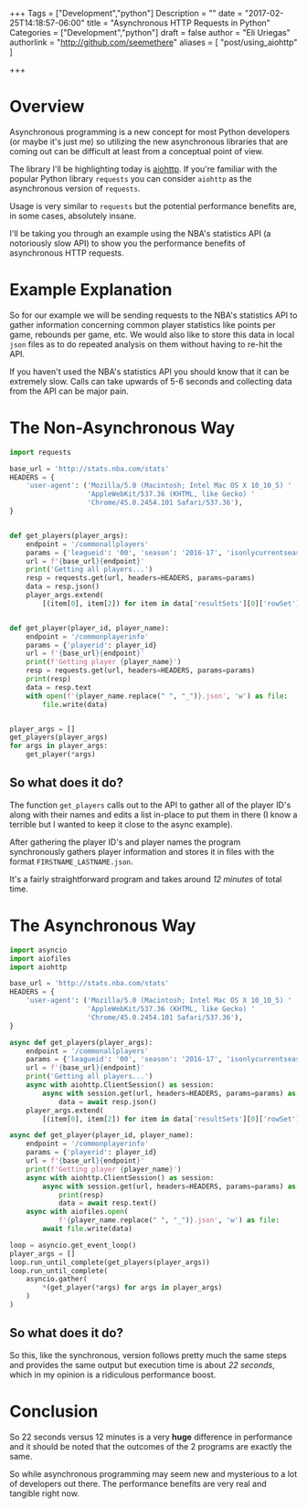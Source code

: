 +++
Tags = ["Development","python"]
Description = ""
date = "2017-02-25T14:18:57-06:00"
title = "Asynchronous HTTP Requests in Python"
Categories = ["Development","python"]
draft = false
author = "Eli Uriegas"
authorlink = "http://github.com/seemethere"
aliases = [
    "post/using_aiohttp"
]

+++

# Overview

Asynchronous programming is a new concept for most Python developers (or maybe it's just me)
so utilizing the new asynchronous libraries that are coming out can be difficult at least
from a conceptual point of view.

The library I'll be highlighting today is [aiohttp](https://github.com/KeepSafe/aiohttp).
If you're familiar with the popular Python library `requests` you can consider `aiohttp` as 
the asynchronous version of `requests`.

Usage is very similar to `requests` but the potential performance benefits are, 
in some cases, absolutely insane.

I'll be taking you through an example using the NBA's statistics API (a notoriously slow API) 
to show you the performance benefits of asynchronous HTTP requests.

# Example Explanation

So for our example we will be sending requests to the NBA's statistics API to gather 
information concerning common player statistics like points per game, rebounds per game, etc. 
We would also like to store this data in local `json` files as to do repeated analysis on them 
without having to re-hit the API.

If you haven't used the NBA's statistics API you should know that it can be extremely slow.
Calls can take upwards of 5-6 seconds and collecting data from the API can be major pain.

# The Non-Asynchronous Way

```python
import requests

base_url = 'http://stats.nba.com/stats'
HEADERS = {
    'user-agent': ('Mozilla/5.0 (Macintosh; Intel Mac OS X 10_10_5) '
                   'AppleWebKit/537.36 (KHTML, like Gecko) '
                   'Chrome/45.0.2454.101 Safari/537.36'),
}


def get_players(player_args):
    endpoint = '/commonallplayers'
    params = {'leagueid': '00', 'season': '2016-17', 'isonlycurrentseason': '1'}
    url = f'{base_url}{endpoint}'
    print('Getting all players...')
    resp = requests.get(url, headers=HEADERS, params=params)
    data = resp.json()
    player_args.extend(
        [(item[0], item[2]) for item in data['resultSets'][0]['rowSet']])


def get_player(player_id, player_name):
    endpoint = '/commonplayerinfo'
    params = {'playerid': player_id}
    url = f'{base_url}{endpoint}'
    print(f'Getting player {player_name}')
    resp = requests.get(url, headers=HEADERS, params=params)
    print(resp)
    data = resp.text
    with open(f'{player_name.replace(" ", "_")}.json', 'w') as file:
        file.write(data)


player_args = []
get_players(player_args)
for args in player_args:
    get_player(*args)
```

## So what does it do?
The function `get_players` calls out to the API to gather all of the player ID's along 
with their names and edits a list in-place to put them in there (I know a terrible 
but I wanted to keep it close to the async example).

After gathering the player ID's and player names the program synchronously gathers player 
information and stores it in files with the format `FIRSTNAME_LASTNAME.json`.

It's a fairly straightforward program and takes around *12 minutes* of total time.

# The Asynchronous Way
```python
import asyncio
import aiofiles
import aiohttp

base_url = 'http://stats.nba.com/stats'
HEADERS = {
    'user-agent': ('Mozilla/5.0 (Macintosh; Intel Mac OS X 10_10_5) '
                   'AppleWebKit/537.36 (KHTML, like Gecko) '
                   'Chrome/45.0.2454.101 Safari/537.36'),
}

async def get_players(player_args):
    endpoint = '/commonallplayers'
    params = {'leagueid': '00', 'season': '2016-17', 'isonlycurrentseason': '1'}
    url = f'{base_url}{endpoint}'
    print('Getting all players...')
    async with aiohttp.ClientSession() as session:
        async with session.get(url, headers=HEADERS, params=params) as resp:
            data = await resp.json()
    player_args.extend(
        [(item[0], item[2]) for item in data['resultSets'][0]['rowSet']])

async def get_player(player_id, player_name):
    endpoint = '/commonplayerinfo'
    params = {'playerid': player_id}
    url = f'{base_url}{endpoint}'
    print(f'Getting player {player_name}')
    async with aiohttp.ClientSession() as session:
        async with session.get(url, headers=HEADERS, params=params) as resp:
            print(resp)
            data = await resp.text()
    async with aiofiles.open(
            f'{player_name.replace(" ", "_")}.json', 'w') as file:
        await file.write(data)

loop = asyncio.get_event_loop()
player_args = []
loop.run_until_complete(get_players(player_args))
loop.run_until_complete(
    asyncio.gather(
        *(get_player(*args) for args in player_args)
    )
)
```

## So what does it do?
So this, like the synchronous, version follows pretty much the same steps and provides the
same output but execution time is about *22 seconds*, which in my opinion is a ridiculous 
performance boost.

# Conclusion
So 22 seconds versus 12 minutes is a very **huge** difference in performance and it should 
be noted that the outcomes of the 2 programs are exactly the same.

So while asynchronous programming may seem new and mysterious to a lot of developers out there.
The performance benefits are very real and tangible right now.

